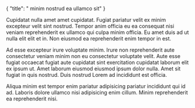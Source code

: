 {
  "title": " minim nostrud ea ullamco sit"
}

Cupidatat nulla amet amet cupidatat. Fugiat pariatur velit ex minim excepteur velit sint nostrud. Tempor anim officia eu ea consequat nisi veniam reprehenderit ex ullamco qui culpa minim officia. Eu amet duis ad ut nulla elit elit et in. Non eiusmod ea reprehenderit enim tempor in est.

Ad esse excepteur irure voluptate minim. Irure non reprehenderit aute consectetur veniam minim non eu consectetur voluptate velit. Aute esse fugiat occaecat fugiat aute cupidatat sint exercitation cupidatat laborum elit ex ipsum ut. Amet laborum eiusmod eiusmod ipsum dolor nulla. Amet sit fugiat in quis nostrud. Duis nostrud Lorem ad incididunt est officia.

Aliqua minim est tempor enim pariatur adipisicing pariatur incididunt qui id ad. Laboris dolore ullamco nisi adipisicing enim cillum. Minim reprehenderit ea reprehenderit nisi.